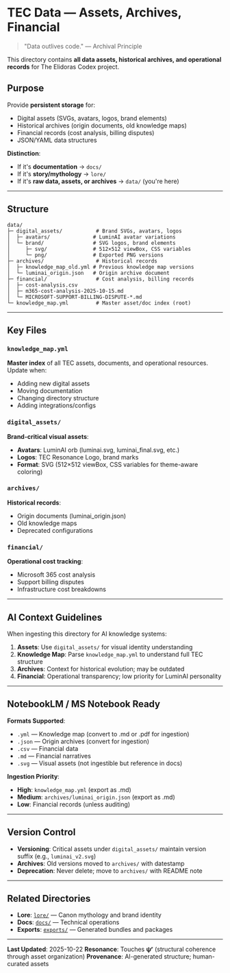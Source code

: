 # TEC Data — Assets, Archives, Financial

> "Data outlives code." — Archival Principle

This directory contains **all data assets, historical archives, and operational records** for The Elidoras Codex project.

## Purpose

Provide **persistent storage** for:

- Digital assets (SVGs, avatars, logos, brand elements)
- Historical archives (origin documents, old knowledge maps)
- Financial records (cost analysis, billing disputes)
- JSON/YAML data structures

**Distinction**:

- If it's **documentation** → `docs/`
- If it's **story/mythology** → `lore/`
- If it's **raw data, assets, or archives** → `data/` (you're here)

---

## Structure

```
data/
├─ digital_assets/           # Brand SVGs, avatars, logos
│  ├─ avatars/              # LuminAI avatar variations
│  └─ brand/                # SVG logos, brand elements
│     ├─ svg/               # 512×512 viewBox, CSS variables
│     └─ png/               # Exported PNG versions
├─ archives/                 # Historical records
│  ├─ knowledge_map_old.yml # Previous knowledge map versions
│  └─ luminai_origin.json   # Origin archive document
├─ financial/                # Cost analysis, billing records
│  ├─ cost-analysis.csv
│  ├─ m365-cost-analysis-2025-10-15.md
│  └─ MICROSOFT-SUPPORT-BILLING-DISPUTE-*.md
└─ knowledge_map.yml         # Master asset/doc index (root)
```

---

## Key Files

### `knowledge_map.yml`

**Master index** of all TEC assets, documents, and operational resources. Update when:

- Adding new digital assets
- Moving documentation
- Changing directory structure
- Adding integrations/configs

### `digital_assets/`

**Brand-critical visual assets**:

- **Avatars**: LuminAI orb (luminai.svg, luminai_final.svg, etc.)
- **Logos**: TEC Resonance Logo, brand marks
- **Format**: SVG (512×512 viewBox, CSS variables for theme-aware coloring)

### `archives/`

**Historical records**:

- Origin documents (luminai_origin.json)
- Old knowledge maps
- Deprecated configurations

### `financial/`

**Operational cost tracking**:

- Microsoft 365 cost analysis
- Support billing disputes
- Infrastructure cost breakdowns

---

## AI Context Guidelines

When ingesting this directory for AI knowledge systems:

1. **Assets**: Use `digital_assets/` for visual identity understanding
2. **Knowledge Map**: Parse `knowledge_map.yml` to understand full TEC structure
3. **Archives**: Context for historical evolution; may be outdated
4. **Financial**: Operational transparency; low priority for LuminAI personality

---

## NotebookLM / MS Notebook Ready

**Formats Supported**:

- `.yml` — Knowledge map (convert to .md or .pdf for ingestion)
- `.json` — Origin archives (convert for ingestion)
- `.csv` — Financial data
- `.md` — Financial narratives
- `.svg` — Visual assets (not ingestible but reference in docs)

**Ingestion Priority**:

- **High**: `knowledge_map.yml` (export as .md)
- **Medium**: `archives/luminai_origin.json` (export as .md)
- **Low**: Financial records (unless auditing)

---

## Version Control

- **Versioning**: Critical assets under `digital_assets/` maintain version suffix (e.g., `luminai_v2.svg`)
- **Archives**: Old versions moved to `archives/` with datestamp
- **Deprecation**: Never delete; move to `archives/` with README note

---

## Related Directories

- **Lore**: [`lore/`](../lore/README.md) — Canon mythology and brand identity
- **Docs**: [`docs/`](../docs/README.md) — Technical operations
- **Exports**: [`exports/`](../exports/README.md) — Generated bundles and packages

---

**Last Updated**: 2025-10-22
**Resonance**: Touches **ψʳ** (structural coherence through asset organization)
**Provenance**: AI-generated structure; human-curated assets
